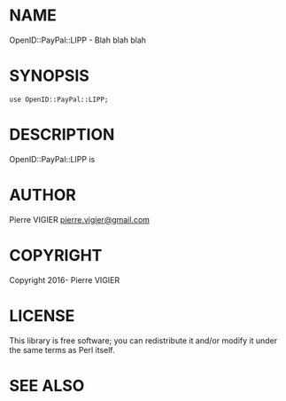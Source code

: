 # NAME

OpenID::PayPal::LIPP - Blah blah blah

# SYNOPSIS

    use OpenID::PayPal::LIPP;

# DESCRIPTION

OpenID::PayPal::LIPP is

# AUTHOR

Pierre VIGIER <pierre.vigier@gmail.com>

# COPYRIGHT

Copyright 2016- Pierre VIGIER

# LICENSE

This library is free software; you can redistribute it and/or modify
it under the same terms as Perl itself.

# SEE ALSO

